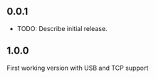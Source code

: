 ## 0.0.1

* TODO: Describe initial release.

## 1.0.0
First working version with USB and TCP support